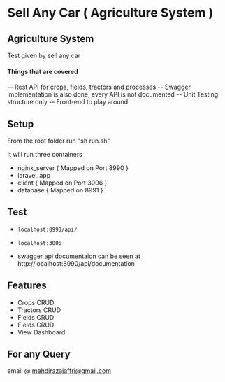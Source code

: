 # Sell Any Car ( Agriculture System )

## Agriculture System

Test given by sell any car

#### Things that are covered

-- Rest API for crops, fields, tractors and processes
-- Swagger implementation is also done, every API is not documented
-- Unit Testing structure only
-- Front-end to play around

## Setup

From the root folder run "sh run.sh"

It will run three containers

-   nginx_server { Mapped on Port 8990 }
-   laravel_app
-   client { Mapped on Port 3006 }
-   database { Mapped on 8991 }

## Test

-   `localhost:8990/api/`
-   `localhost:3006`

-   swagger api documentaion can be seen at http://localhost:8990/api/documentation

## Features

-   Crops CRUD
-   Tractors CRUD
-   Fields CRUD
-   Fields CRUD
-   View Dashboard

## For any Query

email @ mehdirazajaffri@gmail.com
